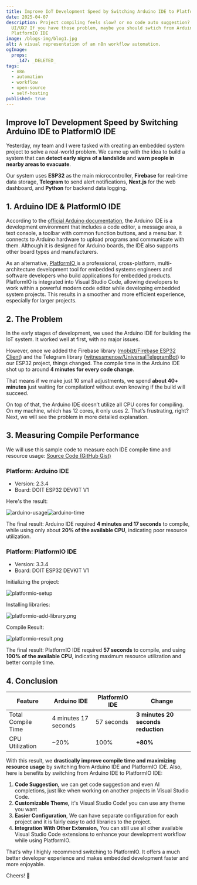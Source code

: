 ```yaml
---
title: Improve IoT Development Speed by Switching Arduino IDE to PlatformIO IDE
date: 2025-04-07
description: Project compiling feels slow? or no code auto suggestion? bad
  UI/UX? If you have those problem, maybe you should swtich from Arduino IDE to
  PlatformIO IDE
image: /blogs-img/blog1.jpg
alt: A visual representation of an n8n workflow automation.
ogImage:
  props:
    _147: _DELETED_
tags:
  - n8n
  - automation
  - workflow
  - open-source
  - self-hosting
published: true
---
```


## **Improve** IoT Development Speed by Switching Arduino IDE to PlatformIO IDE

Yesterday, my team and I were tasked with creating an embedded system project to solve a real-world problem. We came up with the idea to build a system that can **detect early signs of a landslide** and **warn people in nearby areas to evacuate**.

Our system uses **ESP32** as the main microcontroller, **Firebase** for real-time data storage, **Telegram** to send alert notifications, **Next.js** for the web dashboard, and **Python** for backend data logging.

## 1. Arduino IDE & PlatformIO IDE

According to the [official Arduino documentation](), the Arduino IDE is a development environment that includes a code editor, a message area, a text console, a toolbar with common function buttons, and a menu bar. It connects to Arduino hardware to upload programs and communicate with them. Although it is designed for Arduino boards, the IDE also supports other board types and manufacturers.

As an alternative, [PlatformIO ](/blogs)is a professional, cross-platform, multi-architecture development tool for embedded systems engineers and software developers who build applications for embedded products. PlatformIO is integrated into Visual Studio Code, allowing developers to work within a powerful modern code editor while developing embedded system projects. This results in a smoother and more efficient experience, especially for larger projects.

## 2. The Problem

In the early stages of development, we used the Arduino IDE for building the IoT system. It worked well at first, with no major issues.

However, once we added the Firebase library ([mobizt/Firebase ESP32 Client](https://github.com/mobizt/Firebase-ESP32?tab=readme-ov-file)) and the Telegram library ([witnessmenow/UniversalTelegramBot](/blogs)) to our ESP32 project, things changed. The compile time in the Arduino IDE shot up to around **4 minutes for every code change**.

That means if we make just 10 small adjustments, we spend **about 40+ minutes** just waiting for compilation! without even knowing if the build will succeed.

On top of that, the Arduino IDE doesn’t utilize all CPU cores for compiling. On my machine, which has 12 cores, it only uses 2. That’s frustrating, right? Next, we will see the problem in more detailed explanation.

## 3. Measuring Compile Performance

We will use this sample code to measure each IDE compile time and resource usage: [Source Code (GitHub Gist)](https://gist.github.com/jo0707/1c583966fc80b6022353438c7a1e8526)

### Platform: Arduino IDE

- Version: 2.3.4
- Board: DOIT ESP32 DEVKIT V1

Here's the result:

![arduino-usage](/improve-iot-development-from-arduino-ide-to-platformio-ide/arduino-usage.png)![arduino-time](/improve-iot-development-from-arduino-ide-to-platformio-ide/arduino-time.png)

The final result: Arduino IDE required **4 minutes and 17 seconds** to compile, while using only about **20% of the available CPU**, indicating poor resource utilization.

### **Platform: PlatformIO IDE**

- Version: 3.3.4
- Board: DOIT ESP32 DEVKIT V1

Initializing the project:

![platformio-setup](/improve-iot-development-from-arduino-ide-to-platformio-ide/platformio-setup.png)

Installing libraries:

![platformio-add-library.png](/improve-iot-development-from-arduino-ide-to-platformio-ide/platformio-add-library.png)

Compile Result:

![platformio-result.png](/improve-iot-development-from-arduino-ide-to-platformio-ide/platformio-result.png)

The final result: PlatformIO IDE required **57 seconds** to compile, and using **100% of the available CPU**, indicating maximum resource utilization and better compile time.

## 4. Conclusion

| Feature            | Arduino IDE          | PlatformIO IDE | Change                             |
| ------------------ | -------------------- | -------------- | ---------------------------------- |
| Total Compile Time | 4 minutes 17 seconds | 57 seconds     | **3 minutes 20 seconds reduction** |
| CPU Utilization    | \~20%                | 100%           | **+80%**                           |

With this result, we **drastically improve compile time and maximizing resource usage** by switching from Arduino IDE and PlatformIO IDE. Also, here is benefits by switching from Arduino IDE to PlatformIO IDE:

1. **Code Suggestion,** we can get code suggestion and even AI completions, just like when working on another projects in Visual Studio Code.
2. **Customizable Theme,** it's Visual Studio Code! you can use any theme you want
3. **Easier Configuration**, We can have separate configuration for each project and it is fairly easy to add libraries to the project.
4. **Integration With Other Extension,** You can still use all other available Visual Studio Code extensions to enhance your development workflow while using PlatformIO.

That’s why I highly recommend switching to PlatformIO. It offers a much better developer experience and makes embedded development faster and more enjoyable.

Cheers! 🥂
